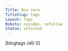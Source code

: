 ```yaml
---
Title: Все теги
TitleSlug: tags
Layout: tags
Roboto: noindex, nofollow
Status: unlisted
---
```

[blogtags /all/ 0]
